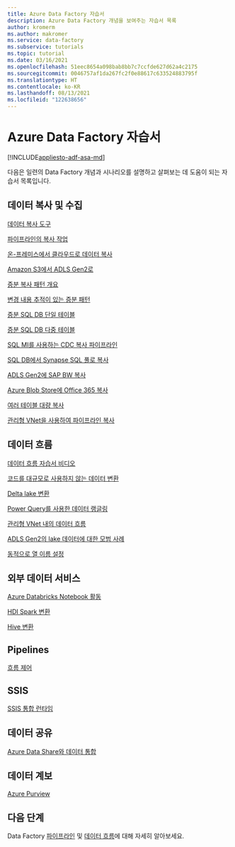 ```yaml
---
title: Azure Data Factory 자습서
description: Azure Data Factory 개념을 보여주는 자습서 목록
author: kromerm
ms.author: makromer
ms.service: data-factory
ms.subservice: tutorials
ms.topic: tutorial
ms.date: 03/16/2021
ms.openlocfilehash: 51eec8654a098bab8bb7c7ccfde627d62a4c2175
ms.sourcegitcommit: 0046757af1da267fc2f0e88617c633524883795f
ms.translationtype: HT
ms.contentlocale: ko-KR
ms.lasthandoff: 08/13/2021
ms.locfileid: "122638656"
---
```

# <a name="azure-data-factory-tutorials"></a>Azure Data Factory 자습서

[!INCLUDE[appliesto-adf-asa-md](includes/appliesto-adf-asa-md.md)]

다음은 일련의 Data Factory 개념과 시나리오를 설명하고 살펴보는 데 도움이 되는 자습서 목록입니다.

## <a name="copy-and-ingest-data"></a>데이터 복사 및 수집

[데이터 복사 도구](tutorial-copy-data-tool.md)

[파이프라인의 복사 작업](tutorial-copy-data-portal.md)

[온-프레미스에서 클라우드로 데이터 복사](tutorial-hybrid-copy-data-tool.md)

[Amazon S3에서 ADLS Gen2로](load-azure-data-lake-storage-gen2.md)

[증분 복사 패턴 개요](tutorial-incremental-copy-overview.md)

[변경 내용 추적이 있는 증분 패턴](tutorial-incremental-copy-change-tracking-feature-portal.md)

[증분 SQL DB 단일 테이블](tutorial-incremental-copy-portal.md)

[증분 SQL DB 다중 테이블](tutorial-incremental-copy-multiple-tables-portal.md)

[SQL MI를 사용하는 CDC 복사 파이프라인](tutorial-incremental-copy-change-data-capture-feature-portal.md)

[SQL DB에서 Synapse SQL 풀로 복사](load-azure-sql-data-warehouse.md)

[ADLS Gen2에 SAP BW 복사](load-sap-bw-data.md)

[Azure Blob Store에 Office 365 복사](load-office-365-data.md)

[여러 테이블 대량 복사](tutorial-bulk-copy-portal.md)

[관리형 VNet을 사용하여 파이프라인 복사](tutorial-copy-data-portal-private.md)

## <a name="data-flows"></a>데이터 흐름

[데이터 흐름 자습서 비디오](data-flow-tutorials.md)

[코드를 대규모로 사용하지 않는 데이터 변환](tutorial-data-flow.md)

[Delta lake 변환](tutorial-data-flow-delta-lake.md)

[Power Query를 사용한 데이터 랭글링](wrangling-tutorial.md)

[관리형 VNet 내의 데이터 흐름](tutorial-data-flow-private.md)

[ADLS Gen2의 lake 데이터에 대한 모범 사례](tutorial-data-flow-write-to-lake.md)

[동적으로 열 이름 설정](data-flow-tutorials.md)

## <a name="external-data-services"></a>외부 데이터 서비스

[Azure Databricks Notebook 활동](transform-data-using-databricks-notebook.md)

[HDI Spark 변환](tutorial-transform-data-spark-portal.md)

[Hive 변환](tutorial-transform-data-hive-virtual-network-portal.md)

## <a name="pipelines"></a>Pipelines

[흐름 제어](tutorial-control-flow-portal.md)

## <a name="ssis"></a>SSIS

[SSIS 통합 런타임](tutorial-deploy-ssis-packages-azure.md)

## <a name="data-share"></a>데이터 공유

[Azure Data Share와 데이터 통합](lab-data-flow-data-share.md)

## <a name="data-lineage"></a>데이터 계보

[Azure Purview](turorial-push-lineage-to-purview.md)

## <a name="next-steps"></a>다음 단계
Data Factory [파이프라인](concepts-pipelines-activities.md) 및 [데이터 흐름](concepts-data-flow-overview.md)에 대해 자세히 알아보세요.
